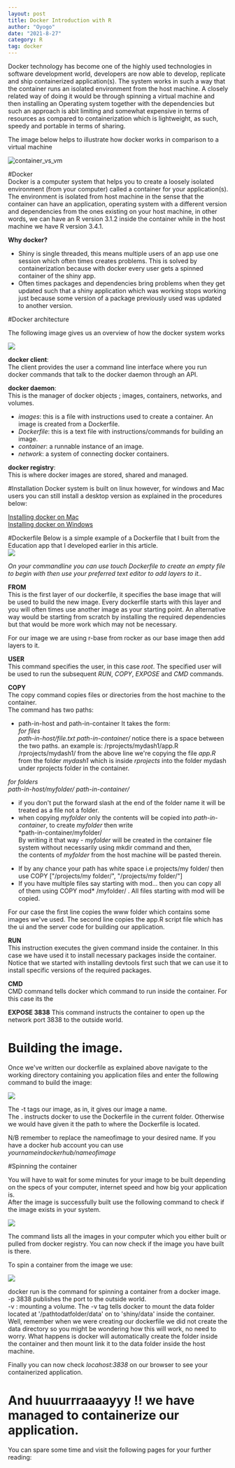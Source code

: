 ```yaml
---
layout: post
title: Docker Introduction with R
author: "Oyogo"
date: "2021-8-27"
category: R
tag: docker
---
```



Docker technology has become one of the highly used technologies in software development world, developers are now able to develop, replicate and ship containerized application(s). The system works in such a way that the container runs an isolated environment from the host machine. A closely related way of doing it would be through spinning a virtual machine and then installing an Operating system together with the dependencies but such an approach is abit limiting and somewhat expensive in terms of resources as compared to containerization which is lightweight, as such, speedy and portable in terms of sharing.   


The image below helps to illustrate how docker works in comparison to a virtual machine  

![container_vs_vm](/assets/container-vm.png) 

#Docker  
Docker is a computer system that helps you to create a loosely isolated environment (from your computer) called a container for your application(s). The environment is isolated from host machine in the sense that the container can have an application, operating system with a different version and dependencies from the ones existing on your host machine, in other words, we can have an R version 3.1.2 inside the container while in the host machine we have R version 3.4.1.  

**Why docker?**   
 * Shiny is single threaded, this means multiple users of an app use one session which often times creates problems. This is solved   by containerization because with docker every user gets a spinned container of the shiny app.  
 * Often times packages and dependencies bring problems when they get updated such that a shiny application which was working stops working just because some version of a package previously used was updated to another version. 
 

#Docker architecture 

The following image gives us an overview of how the docker system works  

 ![](/assets/docker_architecture.png)

**docker client**:   
The client provides the user a command line interface where you run docker commands that talk to the docker daemon through an API.   

**docker daemon**:   
This is the manager of docker objects ; images, containers, networks, and volumes.  

- _images_: this is a file with instructions used to create a container. An image is created from a Dockerfile. 
- _Dockerfile_: this is a text file with instructions/commands for building an image.   
- _container_: a runnable instance of an image.  
- _network_: a system of connecting docker containers.  


**docker registry**:  
This is where docker images are stored, shared and managed.  


#Installation
Docker system is built on linux however, for windows and Mac users you can still install a desktop version as explained in the procedures below:  

[Installing docker on Mac](https://hub.docker.com/editions/community/docker-ce-desktop-mac)   
[Installing docker on Windows](https://hub.docker.com/editions/community/docker-ce-desktop-windows)   

#Dockerfile
Below is a simple example of a Dockerfile that I built from the Education app that I developed earlier in this article.  
 ![](/assets/dfile.png)   



_On your commandline you can use *touch Dockerfile* to create an empty file to begin with then use your preferred text editor to add layers to it.._  

**FROM**  
This is the first layer of our dockerfile, it specifies the base image that will be used to build the new image. Every dockerfile starts with this layer and you will often times use another image as your starting point. An alternative way would be starting from scratch by installing the required dependencies but that would be more work which may not be necessary.  

For our image we are using r-base from rocker as our base image then add layers to it.     

**USER**  
This command specifies the user, in this case _root_.  The specified user will be used to run the subsequent _RUN_, _COPY_, _EXPOSE_ and _CMD_ commands.  

**COPY**   
The copy command copies files or directories from the host machine to the container.  
The command has two paths:  
  - path-in-host and path-in-container
It takes the form:  
  _for files_  
  *path-in-host/file.txt* *path-in-container/* 
  notice there is a space between the two paths.
  an example is: /rprojects/mydash1/app.R /rprojects/mydash1/ 
  from the above line we're copying the file _app.R_ from the folder _mydash1_ which is inside _rprojects_ into the folder mydash under rprojects folder in the container. 
  
  _for folders_  
  *path-in-host/myfolder/* *path-in-container/*   
   
   - if you don't put the forward slash at the end of the folder name it will be treated as a file not a folder.    
   - when copying _myfolder_ only the contents will be copied into *path-in-container*, to create _myfolder_ then write    
   *path-in-container/myfolder/      
   By writing it that way - _myfolder_ will be created in the container file system without necessarily using mkdir command and then,   
   the contents of _myfolder_ from the host machine will be pasted therein.    
  
  * If by any chance your path has white space i.e projects/my folder/ then use COPY ["/projects/my folder/", "/projects/my folder/"]    
  * If you have multiple files say starting with mod... then you can copy all of them using COPY mod* /myfolder/ . All files starting with mod will be copied.    
  
  For our case the first line copies the www folder which contains some images we've used.
  The second line copies the app.R script file which has the ui and the server code for building our application.  
  
**RUN**  
This instruction executes the given command inside the container. In this case we have used it to install necessary packages inside the container.  
Notice that we started with installing devtools first such that we can use it to install specific versions of the required packages.  


**CMD**  
CMD command tells docker which command to run inside the container.  For this case its the 

**EXPOSE 3838**
This command instructs the container to open up the network port 3838 to the outside world. 

  
# Building the image.  
Once we've written our dockerfile as explained above navigate to the working directory containing you application files and enter the following command to build the image:  

![](/assets/dbuild.png)  
 
 
 
The -t tags our image, as in, it gives our image a name.   
The . instructs docker to use the Dockerfile in the current folder. Otherwise we would have given it the path to where the Dockerfile is located.  

N/B remember to replace the nameofimage to your desired name. If you have a docker hub account you can use *yournameindockerhub/nameofimage* 

#Spinning the container  

You will have to wait for some minutes for your image to be built depending on the specs of your computer, internet speed and how big your application is.   
After the image is successfully built use the following command to check if the image exists in your system.  

![](/assets/dimages.png)

The command lists all the images in your computer which you either built or pulled from docker registry. You can now check if the image you have built is there.  

To spin a container from the image we use:    

![](/assets/drun.png)


docker run is the command for spinning a container from a docker image.    
-p 3838 publishes the port to the outside world.    
-v : mounting a volume. The -v tag tells docker to mount the data folder located at '/pathtodatfolder/data' on to 'shiny/data' inside the container.   
Well, remember when we were creating our dockerfile we did not create the data directory so you might be wondering how this will work, no need to worry. What happens is docker will automatically create the folder inside the container and then mount link it to the data folder inside the host machine.    

Finally you can now check _locahost:3838_ on our browser to see your containerized application.  


# And huuurrraaaayyy !! we have managed to containerize our application.  

You can spare some time and visit the following pages for your further reading:  
